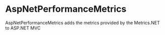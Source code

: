AspNetPerformanceMetrics
========================

AspNetPerformanceMetrics adds the metrics provided by the Metrics.NET to ASP.NET MVC 
